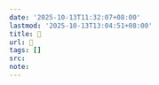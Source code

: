 ```yaml
---
date: '2025-10-13T11:32:07+08:00'
lastmod: '2025-10-13T13:04:51+08:00'
title: 󰫳
url: 󰫳
tags: []
src:
note:
---
```


